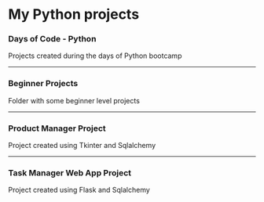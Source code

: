 # My Python projects

<h3>Days of Code - Python </h3>
<p>Projects created during the days of Python bootcamp

<hr>

<h3>Beginner Projects</h3>
<p>Folder with some beginner level projects

<hr>

<h3>Product Manager Project</h3>
<p>Project created using Tkinter and Sqlalchemy

<hr>

<h3>Task Manager Web App Project</h3>
<p>Project created using Flask and Sqlalchemy
